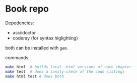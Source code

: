 # Book repo

Depedencies:
* asciidoctor
* coderay (for syntax higlighting)


both can be installed with `gem`.

commands:

```sh
make html  # builds local .html versions of each chapter
make test  # does a sanity-check of the code listings
make html test # does both
```
